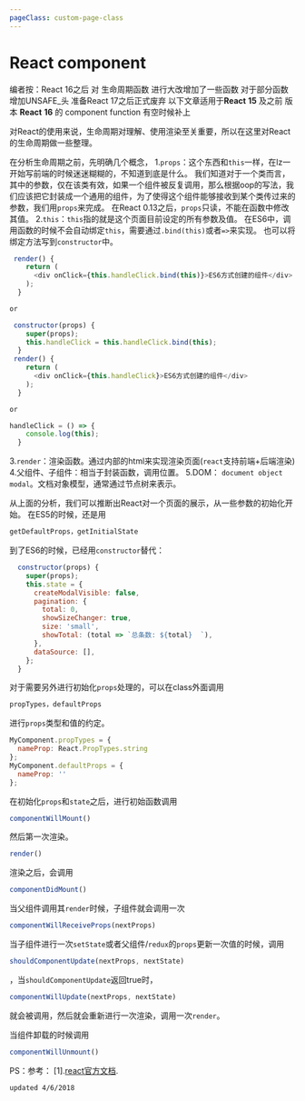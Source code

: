 ```yaml
---
pageClass: custom-page-class
---
```

# React component

编者按：React 16之后 对 生命周期函数
进行大改增加了一些函数 对于部分函数增加UNSAFE\_头 准备React 17之后正式废弃
以下文章适用于**React** **15** 及之前 版本 **React** **16** 的 component function 有空时候补上

对React的使用来说，生命周期对理解、使用渲染至关重要，所以在这里对React的生命周期做一些整理。

在分析生命周期之前，先明确几个概念，
1.`props`：这个东西和`this`一样，在lz一开始写前端的时候迷迷糊糊的，不知道到底是什么。
我们知道对于一个类而言，其中的参数，仅在该类有效，如果一个组件被反复调用，那么根据oop的写法，我们应该把它封装成一个通用的组件，为了使得这个组件能够接收到某个类传过来的参数，我们用`props`来完成。
在React 0.13之后，`props`只读，不能在函数中修改其值。
2.`this`：`this`指的就是这个页面目前设定的所有参数及值。
在ES6中，调用函数的时候不会自动绑定`this`，需要通过`.bind(this)`或者`=>`来实现。
也可以将绑定方法写到`constructor`中。

```javascript
 render() {
    return (
      <div onClick={this.handleClick.bind(this)}>ES6方式创建的组件</div>
    );
  }

or

 constructor(props) {
    super(props);
    this.handleClick = this.handleClick.bind(this);
  }
 render() {
    return (
      <div onClick={this.handleClick}>ES6方式创建的组件</div>
    );
  }

or

handleClick = () => {
    console.log(this);
  }
```

3.`render`：渲染函数。通过内部的html来实现渲染页面\(`react`支持前端+后端渲染\)
4.父组件、子组件：相当于封装函数，调用位置。
5.DOM： `document object modal`。文档对象模型，通常通过节点树来表示。

从上面的分析，我们可以推断出React对一个页面的展示，从一些参数的初始化开始。
在ES5的时候，还是用

```javascript
getDefaultProps，getInitialState
```

到了ES6的时候，已经用`constructor`替代：

```javascript
  constructor(props) {
    super(props);
    this.state = {
      createModalVisible: false,
      pagination: {
        total: 0,
        showSizeChanger: true,
        size: 'small',
        showTotal: (total => `总条数: ${total}  `),
      },
      dataSource: [],
    };
  }
```

对于需要另外进行初始化`props`处理的，可以在class外面调用

```javascript
propTypes，defaultProps
```

进行`props`类型和值的约定。

```jsx
MyComponent.propTypes = {
  nameProp: React.PropTypes.string
};
MyComponent.defaultProps = {
  nameProp: ''
};
```

在初始化`props`和`state`之后，进行初始函数调用

```javascript
componentWillMount()
```

然后第一次渲染。

```jsx
render()
```

渲染之后，会调用

```javascript
componentDidMount()
```

当父组件调用其`render`时候，子组件就会调用一次

```javascript
componentWillReceiveProps(nextProps)
```

当子组件进行一次`setState`或者父组件/`redux`的`props`更新一次值的时候，调用

```javascript
shouldComponentUpdate(nextProps, nextState)
```

，当`shouldComponentUpdate`返回true时，

```javascript
componentWillUpdate(nextProps, nextState)
```

就会被调用，然后就会重新进行一次渲染，调用一次`render`。

当组件卸载的时候调用

```javascript
componentWillUnmount()
```

PS：参考：
\[1\].[react官方文档](https://reactjs.org/docs/react-component.html).

`updated 4/6/2018`

